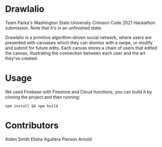 # Drawlalio
Team Parka's Washington State University Crimson Code 2021 Hackathon submission. Note that it's in an unfinished state.

Drawlalio is a primitive algorithm-driven social network, where users are presented with canvases which they can dismiss with a swipe, or modify and submit for future edits. Each canvas stores a chain of users that edited the canvas, illustrating the connection between each user and the art they've created.

# Usage
We used Firebase with Firestore and Cloud functions; you can build it by cloning the project and then running:
```
npm install && npm build
```

# Contributors
Aiden Smith
Elisha Aguilera
Pierson Arnold
